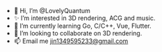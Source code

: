 - 👋 Hi, I’m @LovelyQuantum
- ✨ I’m interested in 3D rendering, ACG and music.
- 🌱 I’m currently learning Go, C/C++, Vue, Flutter.
- 💞️ I’m looking to collaborate on 3D rendering.
- 📫 Email me jin1349595233@gmail.com

<!---
LovelyQuantum/LovelyQuantum is a ✨ special ✨ repository because its `README.md` (this file) appears on your GitHub profile.
You can click the Preview link to take a look at your changes.
--->
